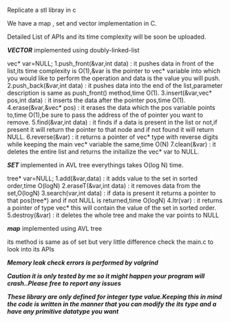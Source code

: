 Replicate a stl libray in c

We have a map , set and vector implementation in C.

Detailed List of APIs and its time complexity will be soon be uploaded.

***VECTOR***
implemented using doubly-linked-list

vec* var=NULL;
1.push_front(&var,int data) : it pushes data in front of the list,its time complexity is O(1),&var is the pointer to vec* variable into which you would like to perform the operation and data is the value you will push.
2.push_back(&var,int data) : it pushes data into the end of the list,parameter description is same as push_front() method,time O(1).
3.insert(&var,vec* pos,int data) : it inserts the data after the pointer pos,time O(1).
4.erase(&var,&vec* pos) : it erases the data which the pos variable points to,time O(1),be sure to pass the address of the of pointer you want to remove.
5.find(&var,int data) : it finds if a data is present in the list or not,if present it will return the pointer to that node and if not found it will return NULL.
6.reverse(&var) : it returns a pointer of vec* type with reverse digits while keeping the main vec* variable the same,time O(N)
7.clean(&var) : it deletes the entire list and returns the initailize the vec* var to NULL.


***SET***
implemented in AVL tree everythings takes O(log N) time.

tree* var=NULL;
1.add(&var,data) : it adds value to the set in sorted order,time O(logN)
2.eraseT(&var,int data) : it removes data from the set,O(logN)
3.search(var,int data) : if data is present it returns a pointer to that pos(tree*) and if not NULL is returned,time O(logN)
4.Itr(var) : it returns a pointer of type vec* this will contain the value of the set in sorted order.
5.destroy(&var) : it deletes the whole tree and make the var points to NULL


***map***
implemented using AVL tree

its method is same as of set but very little difference check the main.c to look into its APIs


***Memory leak check errors is performed by valgrind***

***Caution it is only tested by me so it might happen your program will crash..Please free to report any issues***
 
***These library are only defined for integer type value.Keeping this in mind the code is written in the manner that you can modify the its type and a have any primitive datatype you want***
